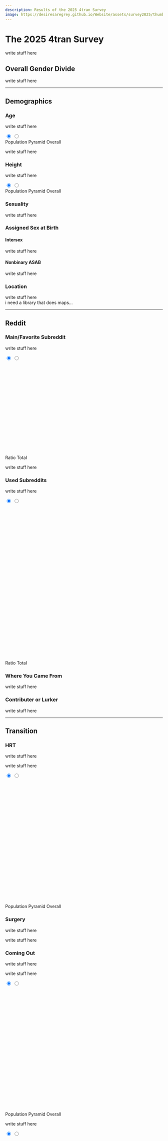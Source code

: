 ```yaml
---
description: Results of the 2025 4tran Survey 
image: https://desiresaregrey.github.io/Website/assets/survey2025/thumb.png
---
```

<script src="https://cdn.jsdelivr.net/npm/apexcharts"></script>
<script src="../4transurvey2025.js?3"></script>
<!-- js is gonna make me 41 :( -->

# The 2025 4tran Survey

write stuff here

## Overall Gender Divide

write stuff here

<div class="charts-grid">
  <div>
    <div id="gender-overall-binary"></div>
    <script>createPieChart("gender-overall-binary", "gender_binary.json", undefined, true)</script>
  </div>

  <div>
    <div id="gender-overall"></div>
    <script>createPieChart("gender-overall", "gender.json", undefined)</script>
  </div>
</div>

___

## Demographics

### Age

write stuff here  

<div class="chart-set">
  <input id="age-a" class="vh" type="radio" name="view-age" checked>
  <input id="age-b" class="vh" type="radio" name="view-age">
  
  <div class="chart-stack">
    <div id="age-capped-pop-pyramid" class="chart-layer layer-a"></div>
    <div id="age-capped-overall" class="chart-layer layer-b"></div>
  </div>
  <script>
    createPopPyramidChart("age-capped-pop-pyramid", "age_capped_pop_pyramid.json", "Age (Population Pyramid)", 16);
    createBarChart("age-capped-overall", "age_capped_reversed.json", "Age (Overall)");
  </script>
  <div class="toggle">
    <label for="age-a" class="noselect">Population Pyramid</label>
    <label for="age-b" class="noselect">Overall</label>
  </div>
</div>

write stuff here

<div id="under18"></div>
<script>
    createRatioBarChart("under18", "under18.json", "Under 18", [], ["#7B61FF", "#00E0B8"]);
</script>

### Height

write stuff here

<div class="chart-set">
  <input id="height-a" class="vh" type="radio" name="view-height" checked>
  <input id="height-b" class="vh" type="radio" name="view-height">
  
  <div class="chart-stack">
    <div id="height-pop-pyramid" class="chart-layer layer-a"></div>
    <div id="height-overall" class="chart-layer layer-b"></div>
  </div>
  <script>
    createBarChart("height-overall", "height_reversed.json", "Height (Overall)");
    createPopPyramidChart("height-pop-pyramid", "height_reversed_pop_pyramid.json", "Height (Population Pyramid)", 20);
  </script>
  <div class="toggle">
    <label for="height-a" class="noselect">Population Pyramid</label>
    <label for="height-b" class="noselect">Overall</label>
  </div>
</div>

### Sexuality

write stuff here

<div id="sexuality-chart"></div>
<script>
    createRatioBarChart("sexuality-chart", "sexuality_flipped.json", "Sexuality", [], ['#8AA0B3', '#8E5CF1', '#FF4D88', '#2E294E']);
</script>

### Assigned Sex at Birth

#### Intersex

write stuff here

<div id="intersex-chart"></div>
<script>
    createRatioBarChart("intersex-chart", "intersex.json", "Intersex", [3, 4, 5], ["#7B61FF", "#00E0B8"], 225);
</script>

#### Nonbinary ASAB

write stuff here

<div id="nbasab"></div>
<script>
    createPieChart("nbasab", "nb_asab.json", "Nonbinary ASAB", false, ['#259efa', '#ff4f69', '#00E396', '#2E294E']);
</script>

### Location

write stuff here  
i need a library that does maps...

___

## Reddit

### Main/Favorite Subreddit

write stuff here  

<div class="chart-set">
  <input id="favsub-a" class="vh" type="radio" name="view-favsub" checked>
  <input id="favsub-b" class="vh" type="radio" name="view-favsub">
  
  <div class="chart-stack" style="min-height: 300px;">
    <div id="favsub-ratio" class="chart-layer layer-a"></div>
    <div id="favsub-bar" class="chart-layer layer-b"></div>
  </div>
  <script>
    createRatioBarChart("favsub-ratio", "favorite_subreddit.json", "Main/Favorite Subreddit (Ratio)", [3, 4]);
    createBarChart("favsub-bar", "favorite_subreddit.json", "Main/Favorite Subreddit (Total)", [3, 4], undefined, 300);
  </script>
  <div class="toggle">
    <label for="favsub-a" class="noselect">Ratio</label>
    <label for="favsub-b" class="noselect">Total</label>
  </div>
</div>

write stuff here

<div id="favsub-ages"></div>
<script>
    createBoxPlot("favsub-ages", "favorite_subreddit_age.json", "Main/Favorite Subreddits Age Distribution", false, undefined, 300);
</script>

### Used Subreddits

write stuff here  

<div class="chart-set">
  <input id="usedsub-a" class="vh" type="radio" name="view-usedsub" checked>
  <input id="usedsub-b" class="vh" type="radio" name="view-usedsub">
  
  <div class="chart-stack" style="min-height: 500px;">
    <div id="usedsub-ratio" class="chart-layer layer-a"></div>
    <div id="usedsub-bar" class="chart-layer layer-b"></div>
  </div>
  <script>
    createRatioBarChart("usedsub-ratio", "used_subreddits.json", "Used Subreddits (Ratio)", [3, 4], undefined, 500);
    createBarChart("usedsub-bar", "used_subreddits.json", "Used Subreddits (Total)", [3, 4], undefined, 500);
  </script>
  <div class="toggle">
    <label for="usedsub-a" class="noselect">Ratio</label>
    <label for="usedsub-b" class="noselect">Total</label>
  </div>
</div>

### Where You Came From

write stuff here  

### Contributer or Lurker

write stuff here

<div id="contributer-chart"></div>
<script>
    createRatioBarChart("contributer-chart", "contributer.json", "Contributer or Lurker", [], ["#7B61FF", "#00E0B8"]);
</script>

___

## Transition

### HRT

write stuff here

<div id="onhrt-chart"></div>
<script>
    createRatioBarChart("onhrt-chart", "hrt_nocis.json", "On HRT", [], ["#7B61FF", "#00E0B8"], 225);
</script>

write stuff here  

<div class="chart-set">
  <input id="hrt-time-a" class="vh" type="radio" name="view-hrt-time" checked>
  <input id="hrt-time-b" class="vh" type="radio" name="view-hrt-time">
  
  <div class="chart-stack" style="min-height: 400px;">
    <div id="hrt-time-pop-pyramid" class="chart-layer layer-a"></div>
    <div id="hrt-time-overall" class="chart-layer layer-b"></div>
  </div>
  <script>
    createPopPyramidChart("hrt-time-pop-pyramid", "hrt_time_pop_pyramid.json", "Time on HRT (Population Pyramid)", 30, 400);
    createBarChart("hrt-time-overall", "hrt_time_reversed.json", "Time on HRT (Overall)", [3, 4, 5], undefined, 400);
  </script>
  <div class="toggle">
    <label for="hrt-time-a" class="noselect">Population Pyramid</label>
    <label for="hrt-time-b" class="noselect">Overall</label>
  </div>
</div>

### Surgery

write stuff here

<div id="hassurgery-chart"></div>
<script>
    createRatioBarChart("hassurgery-chart", "surgery_nocis.json", "Has Had Surgery", [], ["#7B61FF", "#00E0B8"], 225);
</script>

write stuff here

<div id="surgeries-chart"></div>
<script>
    createRatioBarChart("surgeries-chart", "surgeries_nocis.json", "Surgeries", [], ["#2983FF", "#EA3546", "#4caf50", "#FEB019", "#FF9800", "#449DD1", "#43BCCD", "#00E396", "#7D02EB", "#775DD0", "#546E7A", "#2E294E"], 275);
</script>

### Coming Out

write stuff here

<div id="came-out-chart"></div>
<script>
    createRatioBarChart("came-out-chart", "came_out_nocis.json", "Came Out", [], ["#7B61FF", "#00E0B8"], 225);
</script>


write stuff here  

<div class="chart-set">
  <input id="came-out-time-a" class="vh" type="radio" name="came-out-time" checked>
  <input id="came-out-time-b" class="vh" type="radio" name="came-out-time">
  
  <div class="chart-stack" style="min-height: 400px;">
    <div id="came-out-time-pop-pyramid" class="chart-layer layer-a"></div>
    <div id="came-out-time-overall" class="chart-layer layer-b"></div>
  </div>
  <script>
    createPopPyramidChart("came-out-time-pop-pyramid", "years_came_out_pop_pyramid.json", "Time Since Coming Out (Population Pyramid)", 30, 400);
    createBarChart("came-out-time-overall", "years_came_out_reversed.json", "Time Since Coming Out (Overall)", [3, 4, 5], undefined, 400);
  </script>
  <div class="toggle">
    <label for="came-out-time-a" class="noselect">Population Pyramid</label>
    <label for="came-out-time-b" class="noselect">Overall</label>
  </div>
</div>

write stuff here  

<div class="chart-set">
  <input id="realizing-time-a" class="vh" type="radio" name="realizing-time" checked>
  <input id="realizing-time-b" class="vh" type="radio" name="realizing-time">
  
  <div class="chart-stack" style="min-height: 400px;">
    <div id="realizing-time-pop-pyramid" class="chart-layer layer-a"></div>
    <div id="realizing-time-overall" class="chart-layer layer-b"></div>
  </div>
  <script>
    createPopPyramidChart("realizing-time-pop-pyramid", "years_realized_pop_pyramid.json", "Time Since Realizing (Population Pyramid)", 30, 400);
    createBarChart("realizing-time-overall", "years_realized_reversed.json", "Time Since Realizing (Overall)", [3, 4, 5], undefined, 400);
  </script>
  <div class="toggle">
    <label for="realizing-time-a" class="noselect">Population Pyramid</label>
    <label for="realizing-time-b" class="noselect">Overall</label>
  </div>
</div>

### Passing

write stuff here

<div id="passing-level-chart"></div>
<script>
    createRatioBarChart("passing-level-chart", "passing_level_reversed_nocis.json", "Current Passing Level", [], ["#333f44", "#2E294E", "#5653FE", "#8210e6", "#A300D6"], 225);
</script>

write stuff here

<div id="future-passing-level-chart"></div>
<script>
    createRatioBarChart("future-passing-level-chart", "future_passing_level_reversed_nocis.json", "Future Passing Level", [], ["#333f44", "#2E294E", "#5653FE", "#7D02EB", "#A300D6"], 225);
</script>

write stuff here

<div id="stealth-chart"></div>
<script>
    createRatioBarChart("stealth-chart", "stealth_nocis.json", "Stealth", [], ["#8210e6", "#2E294E", "#333f44"], 225);
</script>

### Parental Acceptance

write stuff here

<div class="chart-set">
  <input id="acceptance-came-out-a" class="vh" type="radio" name="acceptance-came-out" checked>
  <input id="acceptance-came-out-b" class="vh" type="radio" name="acceptance-came-out">
  
  <div class="chart-stack" style="min-height: 400px;">
    <div id="acceptance-came-out-column" class="chart-layer layer-a"></div>
    <div id="acceptance-came-out-box-plot" class="chart-layer layer-b"></div>
  </div>
  <script>
    createColumnChart("acceptance-came-out-column", "parents_acceptance_came_out_nocis.json", "Parental Acceptance when Coming Out", [], undefined, 400);
    createBoxPlot("acceptance-came-out-box-plot", "parental_acceptance_came_out_nocis_boxplot.json", "Parental Acceptance when Coming Out", false, undefined, 400);
  </script>
  <div class="toggle">
    <label for="acceptance-came-out-a" class="noselect">Column</label>
    <label for="acceptance-came-out-b" class="noselect">Box Plot</label>
  </div>
</div>


write stuff here

<div class="chart-set">
  <input id="acceptance-now-a" class="vh" type="radio" name="acceptance-now" checked>
  <input id="acceptance-now-b" class="vh" type="radio" name="acceptance-now">
  
  <div class="chart-stack" style="min-height: 400px;">
    <div id="acceptance-now-column" class="chart-layer layer-a"></div>
    <div id="acceptance-now-box-plot" class="chart-layer layer-b"></div>
  </div>
  <script>
    createColumnChart("acceptance-now-column", "parents_acceptance_now_nocis.json", "Parental Acceptance Now", [], undefined, 400);
    createBoxPlot("acceptance-now-box-plot", "parental_acceptance_now_nocis_boxplot.json", "Parental Acceptance Now", false, undefined, 400);
  </script>
  <div class="toggle">
    <label for="acceptance-now-a" class="noselect">Column</label>
    <label for="acceptance-now-b" class="noselect">Box Plot</label>
  </div>
</div>

write stuff here

<div id="acceptance-change"></div>
<script>
    createChangeBoxPlot("acceptance-change", "parental_acceptance_change_nocis_boxplot.json", "Parental Acceptance Change", false, 8, 250);
</script>

___

## Personality

write stuff here